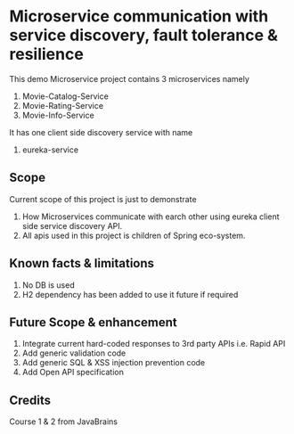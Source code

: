 # Microservice communication with service discovery, fault tolerance & resilience 
This demo Microservice project contains 3 microservices namely 
1. Movie-Catalog-Service
2. Movie-Rating-Service
3. Movie-Info-Service

It has one client side discovery service with name 
1. eureka-service

## Scope
Current scope of this project is just to demonstrate
1. How Microservices communicate with earch other using eureka client side service discovery API.
2. All apis used in this project is children of Spring eco-system.

## Known facts & limitations 
1. No DB is used
2. H2 dependency has been added to use it future if required

## Future Scope & enhancement
1. Integrate current hard-coded responses to 3rd party APIs i.e. Rapid API
2. Add generic validation code
3. Add generic SQL & XSS injection prevention code
4. Add Open API specification

## Credits 
Course 1 & 2 from JavaBrains  
